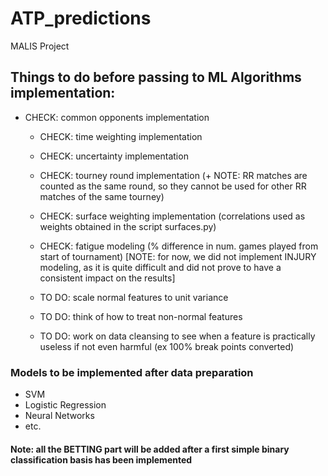 # ATP_predictions
MALIS Project

## Things to do before passing to ML Algorithms implementation:
  - CHECK: common opponents implementation
	- CHECK: time weighting implementation
	- CHECK: uncertainty implementation
	- CHECK: tourney round implementation (+ NOTE: RR matches are counted as the same round, so they cannot be used for other RR matches of the same tourney)
	- CHECK: surface weighting implementation (correlations used as weights obtained in the script surfaces.py)
	- CHECK: fatigue modeling (% difference in num. games played from start of tournament) [NOTE: for now, we did not implement INJURY modeling, as it is quite difficult and did not prove to have a consistent impact on the results]

	- TO DO: scale normal features to unit variance
	- TO DO: think of how to treat non-normal features
	- TO DO: work on data cleansing to see when a feature is practically useless if not even harmful (ex 100% break points converted)
  
  ### Models to be implemented after data preparation
  - SVM
  - Logistic Regression
  - Neural Networks
  - etc.
  
  #### Note: all the BETTING part will be added after a first simple binary classification basis has been implemented
